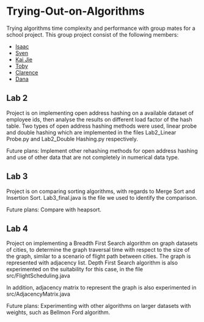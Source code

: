 # Trying-Out-on-Algorithms
Trying algorithms time complexity and performance with group mates for a school project.
This group project consist of the following members:
* [Isaac](https://github.com/istudyaac)
* [Sven](https://github.com/imistyfied)
* [Kai Jie](https://github.com/Teo-KJ)
* [Toby](https://github.com/heyitztoby)
* [Clarence](https://github.com/clarenceckw)
* [Dana](https://github.com/ajivila)

## Lab 2
Project is on implementing open address hashing on a available dataset of employee ids, then analyse the results on different load factor of the hash table. Two types of open address hashing methods were used, linear probe and double hashing which are implemented in the files Lab2_Linear Probe.py and Lab2_Double Hashing.py respectively.

Future plans:
Implement other rehashing methods for open address hashing and use of other data that are not completely in numerical data type.

## Lab 3 
Project is on comparing sorting algorithms, with regards to Merge Sort and Insertion Sort. Lab3_final.java is the file we used to identify the comparison.

Future plans:
Compare with heapsort.

## Lab 4
Project on implementing a Breadth First Search algorithm on graph datasets of cities, to determine the graph traversal time with respect to the size of the graph, similar to a scenario of flight path between cities. The graph is represented with adjacency list. Depth First Search algorithm is also experimented on the suitability for this case, in the file src/FlightScheduling.java

In addition, adjacency matrix to represent the graph is also experimented in src/AdjacencyMatrix.java

Future plans:
Experimenting with other algorithms on larger datasets with weights, such as Bellmon Ford algorithm.
